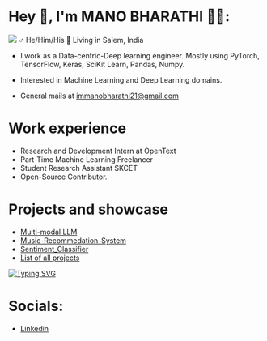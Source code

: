 # Hey 👋, I'm MANO BHARATHI 🧑‍💻:
<img src="https://github.com/ManoBharathi93/ManoBharathi93/blob/main/Banner.png" >
 ♂ He/Him/His 📍 Living in Salem, India

* I work as a Data-centric-Deep learning engineer. Mostly using PyTorch, TensorFlow, Keras, SciKit Learn, Pandas, Numpy.

* Interested in Machine Learning and Deep Learning domains.

* General mails at immanobharathi21@gmail.com

# Work experience
* Research and Development Intern at OpenText
* Part-Time Machine Learning Freelancer 
* Student Research Assistant SKCET
* Open-Source Contributor. 

# Projects and showcase
* [Multi-modal LLM](https://github.com/ManoBharathi93/Multi-Modal_LLM)
* [Music-Recommedation-System](https://github.com/ManoBharathi93/Music-Recommedation-System)
* [Sentiment_Classifier](https://github.com/ManoBharathi93/Sentiment_Classifier)
* [List of all projects](https://github.com/ManoBharathi93/MachineLearningProjects/tree/main)

<a href="https://git.io/typing-svg"><img src="https://readme-typing-svg.demolab.com?font=Fira+Code&pause=1000&color=16FD23&width=435&lines=Artificial+Intelligence+Enthusiast;Learn%2C+Collaborate+and+Help+others" alt="Typing SVG" /></a>


# Socials:
* [Linkedin](https://www.linkedin.com/in/manobharathi-m/)









<!--


Here are some ideas to get you started:

- 🔭 I’m currently working on ...
- 🌱 I’m currently learning ...
- 👯 I’m looking to collaborate on ...
- 🤔 I’m looking for help with ...
- 💬 Ask me about ...
- 📫 How to reach me: ...
- 😄 Pronouns: ...
- ⚡ Fun fact: ...
-->
